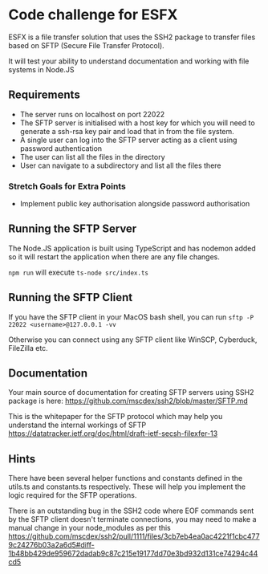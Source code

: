 # Code challenge for ESFX

ESFX is a file transfer solution that uses the SSH2 package to transfer files based on SFTP (Secure File Transfer Protocol).

It will test your ability to understand documentation and working with file systems in Node.JS

## Requirements
- The server runs on localhost on port 22022
- The SFTP server is initialised with a host key for which you will need to generate a ssh-rsa key pair and load that in from the file system.
- A single user can log into the SFTP server acting as a client using password authentication
- The user can list all the files in the directory
- User can navigate to a subdirectory and list all the files there

### Stretch Goals for Extra Points
- Implement public key authorisation alongside password authorisation

## Running the SFTP Server
The Node.JS application is built using TypeScript and has nodemon added so it will restart the application when there are any file changes.

`npm run` will execute `ts-node src/index.ts`

## Running the SFTP Client
If you have the SFTP client in your MacOS bash shell, you can run
`sftp -P 22022 <username>@127.0.0.1 -vv`

Otherwise you can connect using any SFTP client like WinSCP, Cyberduck, FileZilla etc.

## Documentation
Your main source of documentation for creating SFTP servers using SSH2 package is here:
https://github.com/mscdex/ssh2/blob/master/SFTP.md

This is the whitepaper for the SFTP protocol which may help you understand the internal workings of SFTP
https://datatracker.ietf.org/doc/html/draft-ietf-secsh-filexfer-13 

## Hints
There have been several helper functions and constants defined in the utils.ts and constants.ts respectively. These will help you implement the logic required for the SFTP operations.


There is an outstanding bug in the SSH2 code where EOF commands sent by the SFTP client doesn't terminate connections, you may need to make a manual change in your node_modules as per this
https://github.com/mscdex/ssh2/pull/1111/files/3cb7eb4ea0ac4221f1cbc4779c24276b03a2a6d5#diff-1b48bb429de959672dadab9c87c215e19177dd70e3bd932d131ce74294c44cd5

